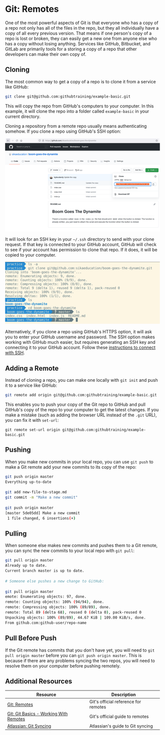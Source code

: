 # Git: Remotes

One of the most powerful aspects of Git is that everyone who has a copy of a repo not only has all of the files in the repo, but they all individually have a copy of all every previous version. That means if one person's copy of a repo is lost or broken, they can easily get a new one from anyone else who has a copy without losing anything. Services like GitHub, Bitbucket, and GitLab are primarily tools for a storing a copy of a repo that other developers can make their own copy of.

## Cloning

The most common way to get a copy of a repo is to clone it from a service like GitHub:

```bash
git clone git@github.com:githubtraining/example-basic.git
```

This will copy the repo from GitHub's computers to your computer. In this example, it will clone the repo into a folder called `example-basic` in your current directory.

Cloning a repository from a remote repo usually means authenticating somehow. If you clone a repo using GitHub's SSH option:

![GitHub cloning dialog](assets/github-1.png)

It will look for an SSH key in your `~/.ssh` directory to send with your clone request. If that key is connected to your GitHub account, GitHub will check to see if your account has permission to clone that repo. If it does, it will be copied to your computer.

![Cloning from GitHub on the CLI](assets/github-2.png)

Alternatively, if you clone a repo using GitHub's HTTPS option, it will ask you to enter your GitHub username and password. The SSH option makes working with GitHub much easier, but requires generating an SSH key and connecting it to your GitHub account. Follow these [instructions to connect with SSH](https://docs.github.com/en/github/authenticating-to-github/connecting-to-github-with-ssh).

## Adding a Remote

Instead of cloning a repo, you can make one locally with `git init` and push it to a service like GitHub:

```bash
git remote add origin git@github.com:githubtraining/example-basic.git
```

This enables you to push your copy of the Git repo to GitHub and pull GitHub's copy of the repo to your computer to get the latest changes. If you make a mistake (such as adding the browser URL instead of the `.git` URL), you can fix it with `set-url`:

```
git remote set-url origin git@github.com:githubtraining/example-basic.git
```

## Pushing

When you make new commits in your local repo, you can use `git push` to make a Git remote add your new commits to its copy of the repo:

```bash
git push origin master
Everything up-to-date

git add new-file-to-stage.md
git commit -m "Make a new commit"

git push origin master
[master 5de05dd] Make a new commit
 1 file changed, 6 insertions(+)
```

## Pulling

When someone else makes new commits and pushes them to a Git remote, you can sync the new commits to your local repo with `git pull`:

```bash
git pull origin master
Already up to date.
Current branch master is up to date.

# Someone else pushes a new change to GitHub:

git pull origin master
emote: Enumerating objects: 97, done.
remote: Counting objects: 100% (94/94), done.
remote: Compressing objects: 100% (89/89), done.
remote: Total 89 (delta 68), reused 0 (delta 0), pack-reused 0
Unpacking objects: 100% (89/89), 44.67 KiB | 109.00 KiB/s, done.
From github.com:github-user/repo-name
```

## Pull Before Push

If the Git remote has commits that you don't have yet, you will need to `git pull origin master` before you can `git push origin master`. This is because if there are any problems syncing the two repos, you will need to resolve them on your computer before pushing remotely.


## Additional Resources

| Resource | Description |
| --- | --- |
| [Git: Remotes](https://git-scm.com/docs/git-remote) | Git's official reference for remotes |
| [Git: Git Basics - Working With Remotes](https://git-scm.com/book/en/v2/Git-Basics-Working-with-Remotes) | Git's official guide to remotes |
| [Atlassian: Git Syncing](https://www.atlassian.com/git/tutorials/syncing) | Atlassian's guide to Git syncing |
